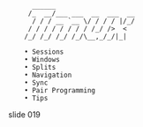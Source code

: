           ______
         /_  __/___ ___  __  ___  __
          / / / __ `__ \/ / / / |/_/
         / / / / / / / / /_/ />  <
        /_/ /_/ /_/ /_/\__,_/_/|_|

        • Sessions
        • Windows
        • Splits
        • Navigation
        • Sync
        • Pair Programming
        • Tips

















































































slide 019

